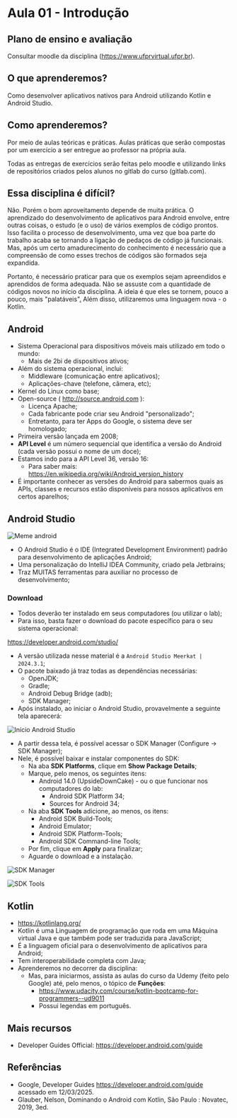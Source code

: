 # Aula 01 - Introdução

## Plano de ensino e avaliação

Consultar moodle da disciplina (<https://www.ufprvirtual.ufpr.br>).

## O que aprenderemos?

Como desenvolver aplicativos nativos para Android utilizando Kotlin e Android Studio.

## Como aprenderemos?

Por meio de aulas teóricas e práticas.
Aulas práticas que serão compostas por um exercício a ser entregue ao professor
na própria aula.

Todas as entregas de exercícios serão feitas pelo moodle e utilizando links de repositórios
criados pelos alunos no gitlab do curso (gitlab.com).

## Essa disciplina é difícil?

Não. Porém o bom aproveitamento depende de muita prática. O aprendizado do
desenvolvimento de aplicativos para Android envolve, entre outras coisas,
o estudo (e o uso) de vários exemplos de código prontos.
Isso facilita o processo de desenvolvimento, uma vez
que boa parte do trabalho acaba se tornando a ligação de pedaços de código
já funcionais. Mas, após um certo amadurecimento do
conhecimento é necessário que a compreensão de como esses trechos de códigos são
formados seja expandida.

Portanto, é necessário praticar para que os exemplos sejam apreendidos e
aprendidos de forma adequada. Não se assuste com a quantidade de códigos novos
no início da disciplina. A ideia é que eles se tornem, pouco a pouco, mais
"palatáveis"[.](http://www.quickmeme.com/img/60/6091f3946fbb257fc235f10bd1911a15f1037ce6c14cdede25c8277aa5e5a467.jpg)
Além disso, utilizaremos uma linguagem nova - o Kotlin.

## Android

- Sistema Operacional para dispositivos móveis mais utilizado em todo o mundo:
  - Mais de 2bi de dispositivos ativos;
- Além do sistema operacional, inclui:
  - Middleware (comunicação entre aplicativos);
  - Aplicações-chave (telefone, câmera, etc);
- Kernel do Linux como base;
- Open-source ( <http://source.android.com> ):
  - Licença Apache;
  - Cada fabricante pode criar seu Android "personalizado";
  - Entretanto, para ter Apps do Google, o sistema deve ser homologado;
- Primeira versão lançada em 2008;
- **API Level** é um número sequencial que identifica a versão do Android
  (cada versão possui o nome de um doce);
- Estamos indo para a API Level 36, versão 16:
  - Para saber mais: <https://en.wikipedia.org/wiki/Android_version_history>
- É importante conhecer as versões do Android para sabermos quais as APIs,
  classes e recursos estão disponíveis para nossos aplicativos em certos
  aparelhos;

## Android Studio

![Meme android](./res/images/aula_01/android_meme.jpg)

- O Android Studio é o IDE (Integrated Development Environment) padrão para
  desenvolvimento de aplicações Android;
- Uma personalização do IntelliJ IDEA Community, criado pela Jetbrains;
- Traz MUITAS ferramentas para auxiliar no processo de desenvolvimento;

### Download

- Todos deverão ter instalado em seus computadores (ou utilizar o lab);
- Para isso, basta fazer o download do pacote específico para o seu sistema
  operacional:

<https://developer.android.com/studio/>

- A versão utilizada nesse material é a `Android Studio Meerkat | 2024.3.1`;
- O pacote baixado já traz todas as dependências necessárias:
  - OpenJDK;
  - Gradle;
  - Android Debug Bridge (adb);
  - SDK Manager;
- Após instalado, ao iniciar o Android Studio, provavelmente a seguinte tela
  aparecerá:

![Início Android Studio](./res/images/aula_01/inicio.png)

- A partir dessa tela, é possível acessar o SDK Manager (Configure -> SDK
  Manager);
- Nele, é possível baixar e instalar componentes do SDK:
  - Na aba **SDK Platforms**, clique em **Show Package Details**;
  - Marque, pelo menos, os seguintes itens:
    - Android 14.0 (UpsideDownCake) - ou o que funcionar nos computadores do lab:
      - Android SDK Platform 34;
      - Sources for Android 34;
  - Na aba **SDK Tools** adicione, ao menos, os itens:
    - Android SDK Build-Tools;
    - Android Emulator;
    - Android SDK Platform-Tools;
    - Android SDK Command-line Tools;
  - Por fim, clique em **Apply** para finalizar;
  - Aguarde o download e a instalação.

![SDK Manager](./res/images/aula_01/sdk_manager.png)

![SDK Tools](./res/images/aula_01/sdk_tools.png)

## Kotlin

- <https://kotlinlang.org/>
- Kotlin é uma Linguagem de programação que roda em uma Máquina virtual Java e
  que também pode ser traduzida para JavaScript;
- É a linguagem oficial para o desenvolvimento de aplicativos para Android;
- Tem interoperabilidade completa com Java;
- Aprenderemos no decorrer da disciplina:
  - Mas, para iniciarmos, assista as aulas do curso da Udemy (feito pelo Google)
    até, pelo menos, o tópico de **Funções**:
    - <https://www.udacity.com/course/kotlin-bootcamp-for-programmers--ud9011>
    - Possui legendas em português.

## Mais recursos

- Developer Guides Official: <https://developer.android.com/guide>

## Referências

- Google, Developer Guides <https://developer.android.com/guide> acessado em 12/03/2025.
- Glauber, Nelson, Dominando o Android com Kotlin, São Paulo : Novatec, 2019, 3ed.
